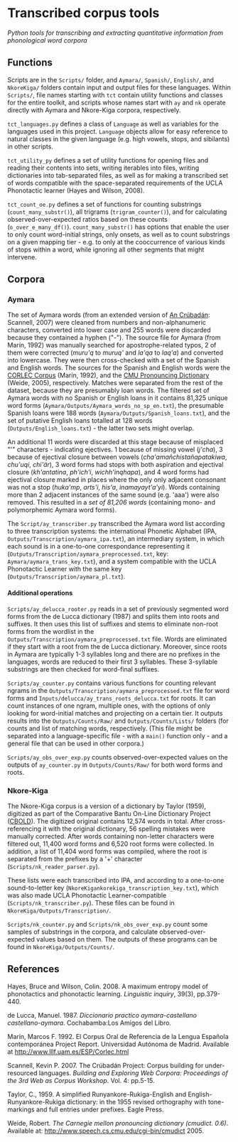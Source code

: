 # Transcribed corpus tools
*Python tools for transcribing and extracting quantitative information from phonological word corpora*

## Functions
Scripts are in the ```Scripts/``` folder, and ```Aymara/```, ```Spanish/```, ```English/```, and ```NkoreKiga/``` folders contain input and output files for these languages. Within ```Scripts/```, file names starting with ```tct``` contain utility functions and classes for the entire toolkit, and scripts whose names start with ```ay``` and ```nk``` operate directly with Aymara and Nkore-Kiga corpora, respectively.

```tct_languages.py``` defines a class of ```Language``` as well as variables for the languages used in this project. ```Language``` objects allow for easy reference to natural classes in the given language (e.g. high vowels, stops, and sibilants) in other scripts.

```tct_utility_py``` defines a set of utility functions for opening files and reading their contents into sets, writing iterables into files, writing dictionaries into tab-separated files, as well as for making a transcribed set of words compatible with the space-separated requirements of the UCLA Phonotactic learner (Hayes and Wilson, 2008).

```tct_count_oe.py``` defines a set of functions for counting substrings (```count_many_substr()```), all trigrams (```trigram_counter()```), and for calculating observed-over-expected ratios based on these counts (```o_over_e_many_df()```). ```count_many_substr()``` has options that enable the user to only count word-initial strings, only onsets, as well as to count substrings on a given mapping tier - e.g. to only at the cooccurrence of various kinds of stops within a word, while ignoring all other segments that might intervene.


## Corpora
### Aymara
The set of Aymara words (from an extended version of [An Crúbadán](http://crubadan.org/languages/ay): Scannell, 2007) were cleaned from numbers and non-alphanumeric characters, converted into lower case and 255 words were discarded because they contained a hyphen ("-"). The source file for Aymara (from Marín, 1992) was manually searched for apostrophe-related typos, 2 of them were corrected (_muru'q_ to _muruq'_ and _la'qa_ to _laq'a_) and converted into lowercase. They were then cross-checked with a set of the Spanish and English words. The sources for the Spanish and English words were the [CORLEC Corpus](http://www.lllf.uam.es/ESP/Corlec.html) (Marín, 1992), and the [CMU Pronouncing Dictionary](http://www.speech.cs.cmu.edu/cgi-bin/cmudict) (Weide, 2005), respectively. Matches were separated from the rest of the dataset, because they are presumably loan words. The filtered set of Aymara words with no Spanish or English loans in it contains 81,325 unique word forms (```Aymara/Outputs/Aymara_words_no_sp_en.txt```), the presumable Spanish loans were 188 words (```Aymara/Outputs/Spanish_loans.txt```), and the set of putative English loans totalled at 128 words (```Outputs/English_loans.txt```) - the latter two sets might overlap.  

An additional 11 words were discarded at this stage because of misplaced "'" characters - indicating ejectives. 1 because of missing vowel (_j'cha_), 3 because of ejectival closure between vowels (_cha'amañchistañapatakiwa_, _chu'uqi_, _chi'är_), 3 word forms had stops with both aspiration and ejectival closure (_kh'antatina_, _ph'ich'i_, _wichh'inqhapa_), and 4 word forms had ejectival closure marked in places where the only only adjacent consonant was not a stop (_huka'mp_, _arts'i_, _his'a_, _inamayayt'a'yi_). Words containing more than 2 adjacent instances of the same sound (e.g. 'aaa') were also removed. This resulted in a *set of 81,206 words* (containing mono- and polymorphemic Aymara word forms).

The ```Script/ay_transcriber.py``` transcribed the Aymara word list according to three transcription systems: the international Phonetic Alphabet (IPA, ```Outputs/Transcription/aymara_ipa.txt```), an intermediary system, in which each sound is in a one-to-one correspondance representing it (```Outputs/Transcription/aymara_preprocessed.txt```, key: ```Aymara/aymara_trans_key.txt```), and a system compatible with the UCLA Phonotactic Learner with the same key (```Outputs/Transcription/aymara_pl.txt```).


#### Additional operations
```Scripts/ay_delucca_rooter.py``` reads in a set of previously segmented word forms from the de Lucca dictionary (1987) and splits them into roots and suffixes. It then uses this list of suffixes and stems to eliminate non-root forms from the wordlist in the ```Outputs/Transcription/aymara_preprocessed.txt``` file. Words are eliminated if they start with a root from the de Lucca dictionary. Moreover, since roots in Aymara are typically 1-3 syllables long and there are no prefixes in the languages, words are reduced to their first 3 syllables. These 3-syllable substrings are then checked for word-final suffixes.

```Scripts/ay_counter.py``` contains various functions for counting relevant ngrams in the ```Outputs/Transcription/aymara_preprocessed.txt``` file for word forms and ```Inputs/delucca/ay_trans_roots_delucca.txt``` for roots. It can count instances of one ngram, multiple ones, with the options of only looking for word-initial matches and projecting on a certain tier. It outputs results into the ```Outputs/Counts/Raw/``` and ```Outputs/Counts/Lists/``` folders (for counts and list of matching words, respectively. (This file might be separated into a language-specific file - with a ```main()``` function only - and a general file that can be used in other corpora.)

```Scripts/ay_obs_over_exp.py``` counts observed-over-expected values on the outputs of ```ay_counter.py``` in ```Outputs/Counts/Raw/``` for both word forms and roots.


### Nkore-Kiga
The Nkore-Kiga corpus is a version of a dictionary by Taylor (1959), digitized as part of the Comparative Bantu On-Line Dictionary Project ([CBOLD](http://www.linguistics.berkeley.edu/~jblowe/CBOLD/)). The digitized original contains 12,574 words in total. After cross-referencing it with the original dictionary, 56 spelling mistakes were manually corrected. After words containing non-letter characters were filtered out, 11,400 word forms and 6,520 root forms were collected. In addition, a list of 11,404 word forms was compiled, where the root is separated from the prefixes by a '+' character (```Scripts/nk_reader_parser.py```).

These lists were each transcribed into IPA, and according to a one-to-one sound-to-letter key (```NkoreKigankorekiga_transcription_key.txt```), which was also made UCLA Phonotactic Learner-compatible (```Scripts/nk_transcriber.py```). These files can be found in ```NkoreKiga/Outputs/Transcription/```.

```Scripts/nk_counter.py``` and ```Scripts/nk_obs_over_exp.py``` count some samples of substrings in the corpora, and calculate observed-over-expected values based on them. The outputs of these programs can be found in ```NkoreKiga/Outputs/Counts/```.


## References
Hayes, Bruce and Wilson, Colin. 2008. A maximum entropy model of phonotactics and phonotactic learning. _Linguistic inquiry_, 39(3), pp.379-440.

de Lucca, Manuel. 1987. _Diccionario practico aymara-castellano castellano-aymara_. Cochabamba:Los Amigos del Libro.

Marín, Marcos F. 1992. El Corpus Oral de Referencia de la Lengua Española contemporánea Project Report. Universidad Autónoma de Madrid. Available at <http://www.lllf.uam.es/ESP/Corlec.html> 

Scannell, Kevin P. 2007. The Crúbadán Project: Corpus building for under-resourced languages. _Building and Exploring Web Corpora: Proceedings of the 3rd Web as Corpus Workshop_. Vol. 4: pp.5-15.

Taylor, C., 1959. A simplified Runyankore-Rukiga-English and English-Runyankore-Rukiga dictionary: in the 1955 revised orthography with tone-markings and full entries under prefixes. Eagle Press.

Weide, Robert. _The Carnegie mellon pronouncing dictionary (cmudict. 0.6)_. Available at:  <http://www.speech.cs.cmu.edu/cgi-bin/cmudict> 2005.

